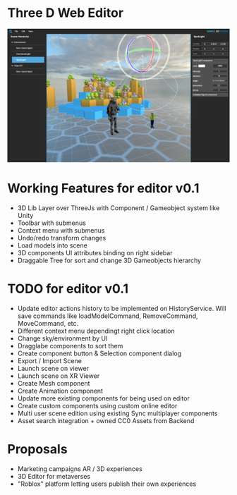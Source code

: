 # Three D Web Editor

![image info](./Editor.png)

# Working Features for editor v0.1

- 3D Lib Layer over ThreeJs with Component / Gameobject system like Unity
- Toolbar with submenus
- Context menu with submenus
- Undo/redo transform changes
- Load models into scene
- 3D components UI attributes binding on right sidebar
- Draggable Tree for sort and change 3D Gameobjects hierarchy

# TODO for editor v0.1

- Update editor actions history to be implemented on HistoryService. Will save commands like loadModelCommand, RemoveCommand, MoveCommand, etc.
- Different context menu dependingt right click location
- Change sky/environment by UI
- Dragglabe components to sort them
- Create component button & Selection component dialog
- Export / Import Scene
- Launch scene on viewer
- Launch scene on XR Viewer
- Create Mesh component
- Create Animation component
- Update more existing components for being used on editor
- Create custom components using custom online editor
- Multi user scene edition using existing Sync multiplayer components
- Asset search integration + owned CC0 Assets from Backend

# Proposals

- Marketing campaigns AR / 3D experiences
- 3D Editor for metaverses
- "Roblox" platform letting users publish their own experiences